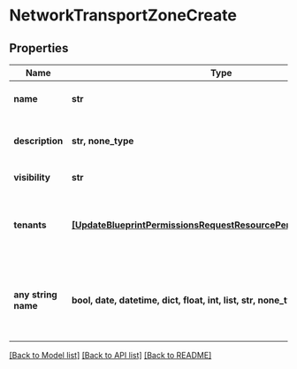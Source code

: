 # NetworkTransportZoneCreate


## Properties
Name | Type | Description | Notes
------------ | ------------- | ------------- | -------------
**name** | **str** | Network transport zone name | 
**description** | **str, none_type** | Network transport zone description | [optional] 
**visibility** | **str** | private or public | [optional] 
**tenants** | [**[UpdateBlueprintPermissionsRequestResourcePermissionSitesInner]**](UpdateBlueprintPermissionsRequestResourcePermissionSitesInner.md) | Array of tenant account ids that are allowed access | [optional] 
**any string name** | **bool, date, datetime, dict, float, int, list, str, none_type** | any string name can be used but the value must be the correct type | [optional]

[[Back to Model list]](../README.md#documentation-for-models) [[Back to API list]](../README.md#documentation-for-api-endpoints) [[Back to README]](../README.md)


